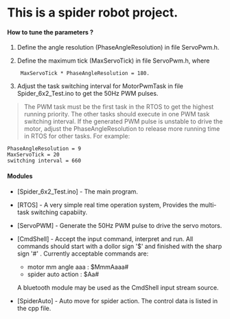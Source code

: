 # This is a spider robot project.

#### How to tune the parameters ? 
1. Define the angle resolution (PhaseAngleResolution) in file ServoPwm.h.
2. Define the maximum tick (MaxServoTick) in file ServoPwm.h, where

		MaxServoTick * PhaseAngleResolution = 180.
		
3. Adjust the task switching interval for MotorPwmTask in file Spider_6x2_Test.ino
   to get the 50Hz PWM pulses. 
   
>The PWM task must be the first task in the RTOS to get the highest running priority.
The other tasks should execute in one PWM task switching interval. If the generated 
PWM pulse is unstable to drive the motor, adjust the PhaseAngleResolution to release 
more running time in RTOS for other tasks. For example:

	PhaseAngleResolution = 9
	MaxServoTick = 20
	switching interval = 660

#### Modules
* [Spider_6x2_Test.ino] - The main program.
* [RTOS] - A very simple real time operation system, Provides the multi-task switching capabiity.
* [ServoPWM] - Generate the 50Hz PWM pulse to drive the servo motors.
	
* [CmdShell] - Accept the input command, interpret and run. All commands should start with a dollor sign '$'
           and finished with the sharp sign '#' . Currently acceptable commands are:
    - motor mm angle aaa : $MmmAaaa#
    - spider auto action : $Aa#
	
	A bluetooth module may be used as the CmdShell input stream source.
			
* [SpiderAuto] - Auto move for spider action. The control data is listed in the cpp file.

